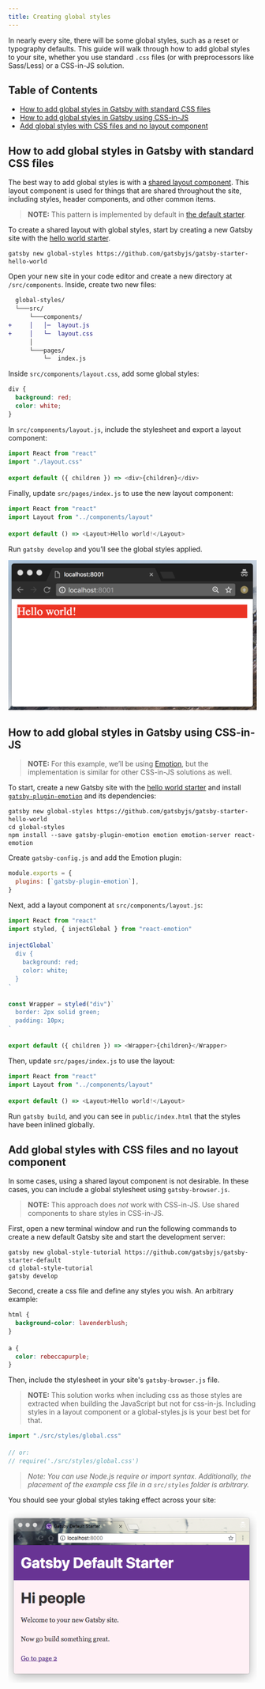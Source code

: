 ```yaml
---
title: Creating global styles
---
```


In nearly every site, there will be some global styles, such as a reset or typography defaults. This guide will walk through how to add global styles to your site, whether you use standard `.css` files (or with preprocessors like Sass/Less) or a CSS-in-JS solution.

## Table of Contents

- [How to add global styles in Gatsby with standard CSS files](#how-to-add-global-styles-in-gatsby-with-standard-css-files)
- [How to add global styles in Gatsby using CSS-in-JS](#how-to-add-global-styles-in-gatsby-using-css-in-js)
- [Add global styles with CSS files and no layout component](#add-global-styles-with-css-files-and-no-layout-component)

## How to add global styles in Gatsby with standard CSS files

The best way to add global styles is with a [shared layout component](/tutorial/part-three/#your-first-layout-component). This layout component is used for things that are shared throughout the site, including styles, header components, and other common items.

> **NOTE:** This pattern is implemented by default in [the default starter](https://github.com/gatsbyjs/gatsby-starter-default/blob/02324e5b04ea0a66d91c7fe7408b46d0a7eac868/src/layouts/index.js#L6).

To create a shared layout with global styles, start by creating a new Gatsby site with the [hello world starter](https://github.com/gatsbyjs/gatsby-starter-hello-world).

```shell
gatsby new global-styles https://github.com/gatsbyjs/gatsby-starter-hello-world
```

Open your new site in your code editor and create a new directory at `/src/components`. Inside, create two new files:

```diff
  global-styles/
  └───src/
      └───components/
+     │   │─  layout.js
+     │   └─  layout.css
      │
      └───pages/
          └─  index.js
```

Inside `src/components/layout.css`, add some global styles:

```css:title=src/components/layout.css
div {
  background: red;
  color: white;
}
```

In `src/components/layout.js`, include the stylesheet and export a layout component:

```js:title=src/components/layout.js
import React from "react"
import "./layout.css"

export default ({ children }) => <div>{children}</div>
```

Finally, update `src/pages/index.js` to use the new layout component:

```jsx:title=src/pages/index.js
import React from "react"
import Layout from "../components/layout"

export default () => <Layout>Hello world!</Layout>
```

Run `gatsby develop` and you’ll see the global styles applied.

![Global styles](./images/global-styles.png)

## How to add global styles in Gatsby using CSS-in-JS

> **NOTE:** For this example, we’ll be using [Emotion](https://emotion.sh), but the implementation is similar for other CSS-in-JS solutions as well.

To start, create a new Gatsby site with the [hello world starter](https://github.com/gatsbyjs/gatsby-starter-hello-world) and install [`gatsby-plugin-emotion`](/packages/gatsby-plugin-emotion/) and its dependencies:

```shell
gatsby new global-styles https://github.com/gatsbyjs/gatsby-starter-hello-world
cd global-styles
npm install --save gatsby-plugin-emotion emotion emotion-server react-emotion
```

Create `gatsby-config.js` and add the Emotion plugin:

```js:title=gatsby-config.js
module.exports = {
  plugins: [`gatsby-plugin-emotion`],
}
```

Next, add a layout component at `src/components/layout.js`:

```jsx:title=src/components/layout.js
import React from "react"
import styled, { injectGlobal } from "react-emotion"

injectGlobal`
  div {
    background: red;
    color: white;
  }
`

const Wrapper = styled("div")`
  border: 2px solid green;
  padding: 10px;
`

export default ({ children }) => <Wrapper>{children}</Wrapper>
```

Then, update `src/pages/index.js` to use the layout:

```jsx:title=src/pages/index.js
import React from "react"
import Layout from "../components/layout"

export default () => <Layout>Hello world!</Layout>
```

Run `gatsby build`, and you can see in `public/index.html` that the styles have been inlined globally.

## Add global styles with CSS files and no layout component

In some cases, using a shared layout component is not desirable. In these cases, you can include a global stylesheet using `gatsby-browser.js`.

> **NOTE:** This approach does _not_ work with CSS-in-JS. Use shared components to share styles in CSS-in-JS.

First, open a new terminal window and run the following commands to create a new default Gatsby site and start the development server:

```shell
gatsby new global-style-tutorial https://github.com/gatsbyjs/gatsby-starter-default
cd global-style-tutorial
gatsby develop
```

Second, create a css file and define any styles you wish. An arbitrary example:

```css:title=src/styles/global.css
html {
  background-color: lavenderblush;
}

a {
  color: rebeccapurple;
}
```

Then, include the stylesheet in your site's `gatsby-browser.js` file.

> **NOTE:** This solution works when including css as those styles are extracted when building the JavaScript but not for css-in-js.
> Including styles in a layout component or a global-styles.js is your best bet for that.

```javascript:title=gatsby-browser.js
import "./src/styles/global.css"

// or:
// require('./src/styles/global.css')
```

> _Note: You can use Node.js require or import syntax. Additionally, the placement of the example css file in a `src/styles` folder is arbitrary._

You should see your global styles taking effect across your site:

![Global styles example site](./images/global-styles-example.png)
